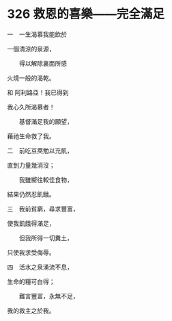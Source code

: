 # 326 救恩的喜樂——完全滿足

一　一生渴慕我能飲於

一個清涼的泉源，

　　得以解除裏面所感

火燒一般的渴乾。

和 阿利路亞！我已得到

我心久所渴慕者！

　　基督滿足我的願望，

藉祂生命救了我。

二　前吃豆莢勉以充飢，

直到力量幾消沒；

　　我雖嚮往較佳食物，

結果仍然忍飢餓。

三　我前貧窮，尋求豐富，

使我飢餓得滿足，

　　但我所得一切糞土，

只使我求受侮辱。

四　活水之泉湧流不息，

生命的糧可白得；

　　難言豐富，永無不足，

我的救主之於我。

